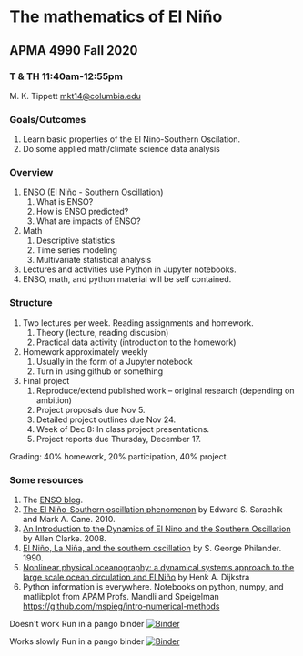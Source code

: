 # The mathematics of El Niño
## APMA 4990 Fall 2020
### T & TH 11:40am-12:55pm
M. K. Tippett mkt14@columbia.edu

### Goals/Outcomes
1. Learn basic properties of the El Nino-Southern Oscilation.
2. Do some applied math/climate science data analysis

### Overview
1. ENSO (El Niño - Southern Oscillation)
    1. What is ENSO?
    2. How is ENSO predicted?
    3. What are impacts of ENSO?
2. Math
    1. Descriptive statistics 
    2. Time series modeling
    3. Multivariate statistical analysis
3.  Lectures and activities use Python in Jupyter notebooks.
4. ENSO, math, and python material  will be self contained. 

### Structure
1. Two lectures per week. Reading assignments and homework.
    1. Theory (lecture, reading discusion)
    2. Practical data activity (introduction to the homework)
2. Homework approximately weekly
    1. Usually in the form of a Jupyter notebook
    2. Turn in using github or something
3. Final project
    1. Reproduce/extend published work – original research (depending on ambition)
    1. Project proposals due Nov 5.
    2. Detailed project outlines due Nov 24.   
    3. Week of Dec 8: In class project presentations.
    3. Project reports due Thursday, December 17.
    
Grading: 40% homework, 20% participation, 40% project.

### Some resources
1. The [ENSO blog](https://www.climate.gov/news-features/department/enso-blog).
2. [The El Niño-Southern oscillation phenomenon](https://clio.columbia.edu/catalog/9073864) by Edward S. Sarachik and Mark A. Cane. 2010.
3. [An Introduction to the Dynamics of El Nino and the Southern Oscillation](https://www.elsevier.com/books/an-introduction-to-the-dynamics-of-el-nino-and-the-southern-oscillation/clarke/978-0-08-056083-0) by Allen Clarke. 2008.
4. [El Niño, La Niña, and the southern oscillation](https://clio.columbia.edu/catalog/11425183) by S. George Philander. 1990.
4. [Nonlinear physical oceanography: a dynamical systems approach to the large scale ocean circulation and El Niño](https://clio.columbia.edu/catalog/7769085) by  Henk A. Dijkstra
5. Python information is everywhere. Notebooks on python, numpy, and matlibplot from APAM Profs. Mandli and Speigelman https://github.com/mspieg/intro-numerical-methods

Doesn't work
Run in a pango binder [![Binder](https://binder.pangeo.io/badge_logo.svg)](https://binder.pangeo.io/v2/gh/mktippett/ENSO-math-environment/master?urlpath=git-pull?repo=https://github.com/mktippett/ENSO-math)

Works slowly
Run in a pango binder [![Binder](https://binder.pangeo.io/badge_logo.svg)](https://binder.pangeo.io/v2/gh/mktippett/ENSO-math/master)






    
